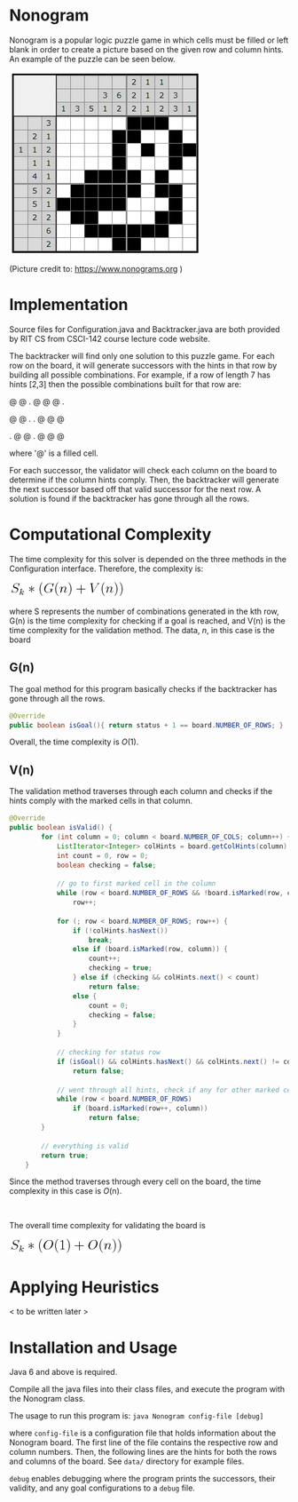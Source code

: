 # Nonogram

Nonogram is a popular logic puzzle game in which cells must be filled
or left blank in order to create a picture based on the given row and
column hints. An example of the puzzle can be seen below.

![nono_puzzle](https://github.com/awallien/bt_playground/blob/master/nonogram/doc/nono_puzzle.PNG)

(Picture credit to: https://www.nonograms.org )

# Implementation

Source files for Configuration.java and Backtracker.java are both provided by
RIT CS from CSCI-142 course lecture code website.

The backtracker will find only one solution to this puzzle game. For each row
on the board, it will generate successors with the hints in that row by building 
all possible combinations. For example, if a row of length 7 has hints [2,3]
then the possible combinations built for that row are:

@ @ . @ @ @ .

@ @ . . @ @ @

. @ @ . @ @ @

where '@' is a filled cell.

For each successor, the validator will check each column on the board to
determine if the column hints comply. Then, the backtracker will generate
the next successor based off that valid successor for the next row. A solution
is found if the backtracker has gone through all the rows.

# Computational Complexity

The time complexity for this solver is depended on the three methods
in the Configuration interface. Therefore, the complexity is:

![eqn total complexity](https://github.com/awallien/bt_playground/blob/master/nonogram/doc/eqn_total_cpx.png)

where S represents the number of combinations generated in the kth row, G(n) is the time
complexity for checking if a goal is reached, and V(n) is the time complexity
for the validation method. The data, *n*, in this case is the board 

## G(n)

The goal method for this program basically checks if the backtracker
has gone through all the rows. 

```java
@Override 
public boolean isGoal(){ return status + 1 == board.NUMBER_OF_ROWS; }
```

Overall, the time complexity is *O*(1).

## V(n)

The validation method traverses through each column and checks if the
hints comply with the marked cells in that column. 

```java
@Override
public boolean isValid() {
        for (int column = 0; column < board.NUMBER_OF_COLS; column++) {
            ListIterator<Integer> colHints = board.getColHints(column).listIterator();
            int count = 0, row = 0;
            boolean checking = false;

            // go to first marked cell in the column
            while (row < board.NUMBER_OF_ROWS && !board.isMarked(row, column))
                row++;

            for (; row < board.NUMBER_OF_ROWS; row++) {
                if (!colHints.hasNext())
                    break;
                else if (board.isMarked(row, column)) {
                    count++;
                    checking = true;
                } else if (checking && colHints.next() < count)
                    return false;
                else {
                    count = 0;
                    checking = false;
                }
            }

            // checking for status row
            if (isGoal() && colHints.hasNext() && colHints.next() != count)
                return false;

            // went through all hints, check if any for other marked cells in column
            while (row < board.NUMBER_OF_ROWS)
                if (board.isMarked(row++, column))
                    return false;
        }

        // everything is valid
        return true;
    }
```

Since the method traverses through every cell on the board, the
time complexity in this case is *O*(n).

<br/>

The overall time complexity for validating the board is

![total_cpx_2](https://github.com/awallien/bt_playground/blob/master/nonogram/doc/total_cpx_2.png)


 
# Applying Heuristics
< to be written later >

# Installation and Usage

Java 6 and above is required.

Compile all the java files into their class files, and execute
the program with the Nonogram class.

The usage to run this program is:
```java Nonogram config-file [debug]```

where ```config-file``` is a configuration file that holds
information about the Nonogram board. The first line of the file
contains the respective row and column numbers. Then, the following
lines are the hints for both the rows and columns of the board.
See ```data/``` directory for example files. 

```debug``` enables debugging where the program prints the
successors, their validity, and any goal configurations to a
```debug``` file.
